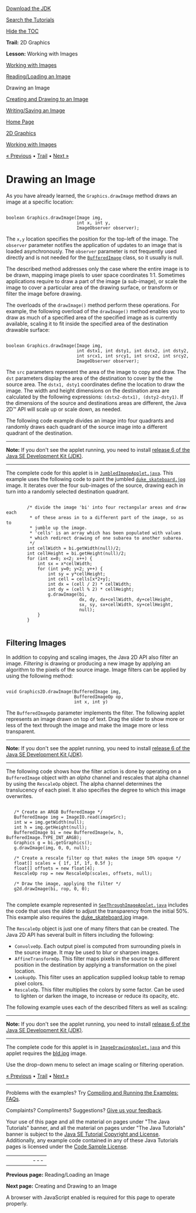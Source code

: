 [Download
the JDK](http://java.sun.com/javase/6/download.jsp)
  
[Search the
Tutorials](../../search.html)
  
[Hide the TOC](javascript:toggleLeft())

**Trail:** 2D Graphics
  
**Lesson:** Working with Images

[Working with Images](index.html)

[Reading/Loading an Image](loadimage.html)

Drawing an Image

[Creating and Drawing to an Image](drawonimage.html)

[Writing/Saving an Image](saveimage.html)

[Home Page](../../index.html)
>
[2D Graphics](../index.html)
>
[Working with Images](index.html)

[« Previous](loadimage.html) • [Trail](../TOC.html) • [Next »](drawonimage.html)

# Drawing an Image

As you have already learned, the `Graphics.drawImage` method
draws an image at a specific location:

```

boolean Graphics.drawImage(Image img,
                           int x, int y,
                           ImageObserver observer);

```

The `x,y` location specifies the position for the top-left of the image.
The `observer` parameter notifies the application of updates to an image that
is loaded asynchronously. The `observer` parameter is not frequently used directly and is not
needed for the
[`BufferedImage`](http://download.oracle.com/javase/7/docs/api/java/awt/image/BufferedImage.html) class, so it usually is null.

The described method addresses only the case where the entire image
is to be drawn, mapping image pixels to user space coordinates 1:1.
Sometimes applications require to draw a part of the image (a sub-image),
or scale the image to cover a particular area of the drawing
surface, or transform or filter the image before drawing.

The overloads of the `drawImage()` method
perform these operations. For example, the following overload of
the `drawImage()` method enables you to draw as much of a specified area of the
specified image as is currently available, scaling it to fit inside
the specified area of the destination drawable surface:

```

boolean Graphics.drawImage(Image img,
                           int dstx1, int dsty1, int dstx2, int dsty2,
                           int srcx1, int srcy1, int srcx2, int srcy2,
                           ImageObserver observer);

```

The `src` parameters represent the area of the image to
copy and draw. The `dst` parameters display the area of the
destination to cover by the the source area. The `dstx1, dsty1`
coordinates define the location to draw the image. The width and height
dimensions on the destination area are calculated by the following expressions:
`(dstx2-dstx1), (dsty2-dsty1)`. If the dimensions of the source
and destinations areas are different, the Java 2D™ API will scale up or scale down,
as needed.

The following code example divides an image into four quadrants and randomly draws each quadrant
of the source image into a different quadrant of the destination.

---

**Note:** If you don't see the applet running, you need to install [release 6 of the Java SE Development Kit (JDK)](http://java.sun.com/javase/downloads/index.jsp).

---

The complete code for this applet is in
[`JumbledImageApplet.java`](examples/JumbledImageApplet.java). This example uses the following code to paint the
jumbled [`duke_skateboard.jpg`](examples/duke_skateboard.jpg)
image.
It iterates over the four sub-images of the source, drawing each in turn
into a randomly selected destination quadrant.

```

        /* divide the image 'bi' into four rectangular areas and draw each
         * of these areas in to a different part of the image, so as to
         * jumble up the image.
         * 'cells' is an array which has been populated with values
         * which redirect drawing of one subarea to another subarea.
         */
        int cellWidth = bi.getWidth(null)/2;
        int cellHeight = bi.getHeight(null)/2;
        for (int x=0; x<2; x++) {
            int sx = x*cellWidth;
            for (int y=0; y<2; y++) {
                int sy = y*cellHeight;
                int cell = cells[x*2+y];
                int dx = (cell / 2) * cellWidth;
                int dy = (cell % 2) * cellHeight;
                g.drawImage(bi,
                            dx, dy, dx+cellWidth, dy+cellHeight,
                            sx, sy, sx+cellWidth, sy+cellHeight,
                            null);
            }
        }


```

## Filtering Images

In addition to copying and scaling images, the Java 2D API also filter an image.
*Filtering* is drawing or producing a new image by applying an algorithm
to the pixels of the source image.
Image filters can be applied by using the following method:

```

void Graphics2D.drawImage(BufferedImage img,
                          BufferedImageOp op,
                          int x, int y)

```

The `BufferedImageOp` parameter implements the filter.
The following applet represents an image drawn on top of text.
Drag the slider to show more or less of the text through the image and make
the image more or less transparent.

---

**Note:** If you don't see the applet running, you need to install [release 6 of the Java SE Development Kit (JDK)](http://java.sun.com/javase/downloads/index.jsp).

---

The following code shows how the filter action is done by operating on a
`BufferedImage` object with an *alpha*
channel and rescales that alpha channel by using the `RescaleOp` object.
The alpha channel determines the translucency of each pixel.
It also specifies the
degree to which this image overwrites.

```

   /* Create an ARGB BufferedImage */
   BufferedImage img = ImageIO.read(imageSrc);
   int w = img.getWidth(null);
   int h = img.getHeight(null);
   BufferedImage bi = new BufferedImage(w, h, BufferedImage.TYPE_INT_ARGB);
   Graphics g = bi.getGraphics();
   g.drawImage(img, 0, 0, null);

   /* Create a rescale filter op that makes the image 50% opaque */
   float[] scales = { 1f, 1f, 1f, 0.5f };
   float[] offsets = new float[4];
   RescaleOp rop = new RescaleOp(scales, offsets, null);

   /* Draw the image, applying the filter */
   g2d.drawImage(bi, rop, 0, 0);


```

The complete example represented in
[`SeeThroughImageApplet.java`](examples/SeeThroughImageApplet.java) includes the code that uses the slider to
adjust the transparency from the initial 50%. This example also requires
the [duke\_skateboard.jpg](examples/duke_skateboard.jpg) image.

The `RescaleOp` object is just one of many filters that can be
created. The Java 2D API has several built in filters including the following:

* `ConvolveOp`. Each output pixel is computed from surrounding pixels in
  the source image. It may be used to blur or sharpen images.
* `AffineTransformOp`. This filter maps pixels in the source to a different position
  in the destination by applying a transformation on the pixel location.
* `LookupOp`. This filter uses an application supplied lookup table to remap pixel colors.
* `RescaleOp`. This filter multiplies the colors by some factor. Can be used to lighten
  or darken the image, to increase or reduce its opacity, etc.

The following example uses each of the described filters as well as scaling:

---

**Note:** If you don't see the applet running, you need to install [release 6 of the Java SE Development Kit (JDK)](http://java.sun.com/javase/downloads/index.jsp).

---

The complete code for this applet is in
[`ImageDrawingApplet.java`](examples/ImageDrawingApplet.java) and this applet requires the [bld.jpg](examples/bld.jpg) image.

Use the drop-down menu to select an image scaling or
filtering operation.

[« Previous](loadimage.html)
•
[Trail](../TOC.html)
•
[Next »](drawonimage.html)

---

Problems with the examples? Try [Compiling and Running
the Examples: FAQs](../../information/run-examples.html).
  
Complaints? Compliments? Suggestions? [Give
us your feedback](http://download.oracle.com/javase/feedback.html).

Your use of this page and all the material on pages under "The Java Tutorials" banner,
and all the material on pages under "The Java Tutorials" banner is subject to the [Java SE Tutorial Copyright
and License](../../information/license.html).
Additionally, any example code contained in any of these Java
Tutorials pages is licensed under the
[Code
Sample License](http://developers.sun.com/license/berkeley_license.html).

|  |  |  |  |  |
| --- | --- | --- | --- | --- |
| |  |  | | --- | --- | | duke image | Oracle logo | | [About Oracle](http://www.oracle.com/us/corporate/index.html) | [Oracle Technology Network](http://www.oracle.com/technology/index.html) | [Terms of Service](https://www.samplecode.oracle.com/servlets/CompulsoryClickThrough?type=TermsOfService) | Copyright © 1995, 2011 Oracle and/or its affiliates. All rights reserved. |

**Previous page:** Reading/Loading an Image
  
**Next page:** Creating and Drawing to an Image




A browser with JavaScript enabled is required for this page to operate properly.